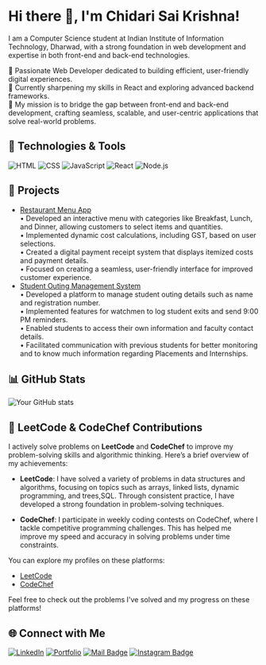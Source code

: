 # Hi there 👋, I'm Chidari Sai Krishna!
I am a Computer Science student at Indian Institute of Information Technology, Dharwad, with a strong foundation in web development and expertise in both front-end and back-end technologies.

🚀 Passionate Web Developer dedicated to building efficient, user-friendly digital experiences.<br>
🌱 Currently sharpening my skills in React and exploring advanced backend frameworks.<br>
🎯 My mission is to bridge the gap between front-end and back-end development, crafting seamless, scalable, and user-centric applications that solve real-world problems.

## 🔧 Technologies & Tools  
![HTML](https://img.shields.io/badge/-HTML5-E34F26?logo=html5&logoColor=white&style=flat)
![CSS](https://img.shields.io/badge/-CSS3-1572B6?logo=css3&logoColor=white&style=flat)
![JavaScript](https://img.shields.io/badge/-JavaScript-F7DF1E?logo=javascript&logoColor=black&style=flat)
![React](https://img.shields.io/badge/-React-61DAFB?logo=react&logoColor=black&style=flat)
![Node.js](https://img.shields.io/badge/-Node.js-339933?logo=node.js&logoColor=white&style=flat)

## 🚀 Projects  
- [Restaurant Menu App](https://github.com/CHIDARISAIKRISHNA/Restaurant_Website)  
• Developed an interactive menu with categories like Breakfast, Lunch, and Dinner, allowing customers to select items and
quantities.<br>
• Implemented dynamic cost calculations, including GST, based on user selections.<br>
• Created a digital payment receipt system that displays itemized costs and payment details.<br>
• Focused on creating a seamless, user-friendly interface for improved customer experience.<br>
- [Student Outing Management System](https://github.com/CHIDARISAIKRISHNA/Student_Outing_Management)  
 • Developed a platform to manage student outing details such as name and registration number.<br>
• Implemented features for watchmen to log student exits and send 9:00 PM reminders.<br>
• Enabled students to access their own information and faculty contact details.<br>
• Facilitated communication with previous students for better monitoring and to know much information regarding
Placements and Internships.

## 📊 GitHub Stats  
![Your GitHub stats](https://github-readme-stats.vercel.app/api?username=CHIDARISAIKRISHNA&show_icons=true&theme=radical)  

## 🏅 LeetCode & CodeChef Contributions

I actively solve problems on **LeetCode** and **CodeChef** to improve my problem-solving skills and algorithmic thinking. Here’s a brief overview of my achievements:

- **LeetCode**: I have solved a variety of problems in data structures and algorithms, focusing on topics such as arrays, linked lists, dynamic programming, and trees,SQL. Through consistent practice, I have developed a strong foundation in problem-solving techniques.
  
- **CodeChef**: I participate in weekly coding contests on CodeChef, where I tackle competitive programming challenges. This has helped me improve my speed and accuracy in solving problems under time constraints.

You can explore my profiles on these platforms:
- [LeetCode](https://leetcode.com/Sai_Krishna_7/)  
- [CodeChef](https://www.codechef.com/users/chidarisai2004)  

Feel free to check out the problems I've solved and my progress on these platforms!



## 🌐 Connect with Me  
[![LinkedIn](https://img.shields.io/badge/-LinkedIn-blue?logo=linkedin)](https://www.linkedin.com/in/chidari-sai-krishna/) 
[![Portfolio](https://img.shields.io/badge/-Portfolio-black?logo=portfolio)](https://chidarisaikrishnaportfolio.vercel.app/) 
[![Mail Badge](https://img.shields.io/badge/-Gmail-D14836?style=flat&logo=Gmail&logoColor=white)](https://mail.google.com/mail/u/0/) 
[![Instagram Badge](https://img.shields.io/badge/-Instagram-E4405F?style=flat&logo=Instagram&logoColor=white)](https://www.instagram.com/chidarisaikrishna/?igsh=MTI4em42d2U4dHhtMA%3D%3D)

